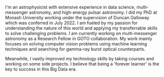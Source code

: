 I'm an astrophysicist with extensive experience in data science, multi-messenger astronomy, and high-energy pulsar astronomy. I did my PhD at Monash University working under the supervision of Duncan Galloway which was conferred in July 2022. I am fueled by my passion for understanding the nature of this world and applying my transferrable skills to solve challenging problems. I am currently working on multi-messenger astronomy as a Research Fellow in GOTO collaboration. My work mainly focuses on solving computer vision problems using machine learning techniques and searching for gamma-ray burst optical counterparts.

Meanwhile, I vastly improved my technology skills by taking courses and working on some side projects. I believe that being a 'forever learner' is the key to success in this Big Data era.
